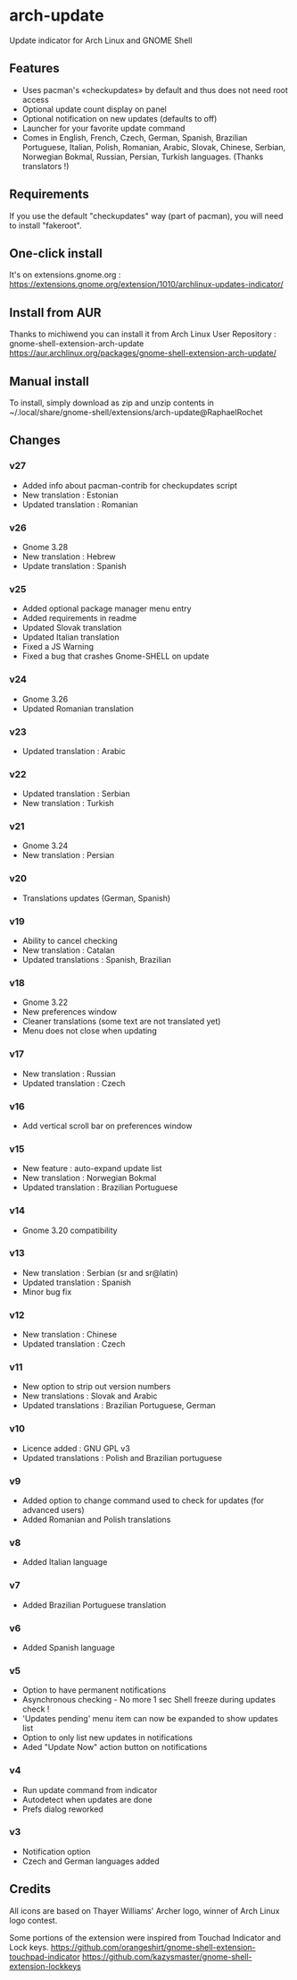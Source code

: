 # arch-update
Update indicator for Arch Linux and GNOME Shell

## Features
- Uses pacman's «checkupdates» by default and thus does not need root access
- Optional update count display on panel
- Optional notification on new updates (defaults to off)
- Launcher for your favorite update command
- Comes in English, French, Czech, German, Spanish, Brazilian Portuguese, Italian, Polish, Romanian, Arabic, Slovak, Chinese, Serbian, Norwegian Bokmal, Russian, Persian, Turkish languages. (Thanks translators !)

## Requirements
If you use the default "checkupdates" way (part of pacman), you will need to install "fakeroot".

## One-click install
It's on extensions.gnome.org :
https://extensions.gnome.org/extension/1010/archlinux-updates-indicator/

## Install from AUR
Thanks to michiwend you can install it from Arch Linux User Repository : gnome-shell-extension-arch-update
https://aur.archlinux.org/packages/gnome-shell-extension-arch-update/

## Manual install
To install, simply download as zip and unzip contents in ~/.local/share/gnome-shell/extensions/arch-update@RaphaelRochet

## Changes

### v27
- Added info about pacman-contrib for checkupdates script
- New translation : Estonian
- Updated translation : Romanian

### v26
- Gnome 3.28
- New translation : Hebrew
- Update translation : Spanish

### v25
- Added optional package manager menu entry
- Added requirements in readme
- Updated Slovak translation
- Updated Italian translation
- Fixed a JS Warning
- Fixed a bug that crashes Gnome-SHELL on update

### v24
- Gnome 3.26
- Updated Romanian translation

### v23
- Updated translation : Arabic

### v22
- Updated translation : Serbian
- New translation : Turkish

### v21
- Gnome 3.24
- New translation : Persian

### v20
- Translations updates (German, Spanish)

### v19
- Ability to cancel checking
- New translation : Catalan
- Updated translations : Spanish, Brazilian

### v18
- Gnome 3.22
- New preferences window
- Cleaner translations (some text are not translated yet)
- Menu does not close when updating

### v17
- New translation : Russian
- Updated translation : Czech

### v16
- Add vertical scroll bar on preferences window

### v15
- New feature : auto-expand update list
- New translation : Norwegian Bokmal
- Updated translation : Brazilian Portuguese

### v14
- Gnome 3.20 compatibility

### v13
- New translation : Serbian (sr and sr@latin)
- Updated translation : Spanish
- Minor bug fix

### v12
- New translation : Chinese
- Updated translation : Czech

### v11
- New option to strip out version numbers
- New translations : Slovak and Arabic
- Updated translations : Brazilian Portuguese, German

### v10
- Licence added : GNU GPL v3
- Updated translations : Polish and Brazilian portuguese

### v9
- Added option to change command used to check for updates (for advanced users)
- Added Romanian and Polish translations

### v8
- Added Italian language

### v7
- Added Brazilian Portuguese translation

### v6
- Added Spanish language

### v5
- Option to have permanent notifications
- Asynchronous checking - No more 1 sec Shell freeze during updates check !
- 'Updates pending' menu item can now be expanded to show updates list
- Option to only list new updates in notifications
- Aded "Update Now" action button on notifications

### v4
- Run update command from indicator
- Autodetect when updates are done
- Prefs dialog reworked

### v3
- Notification option
- Czech and German languages added

## Credits
All icons are based on Thayer Williams' Archer logo, winner of Arch Linux logo contest.

Some portions of the extension were inspired from Touchad Indicator and Lock keys. 
https://github.com/orangeshirt/gnome-shell-extension-touchpad-indicator
https://github.com/kazysmaster/gnome-shell-extension-lockkeys
